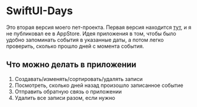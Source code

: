 # SwiftUI-Days
Это вторая версия моего пет-проекта.
Первая версия находится [тут](https://github.com/easydev991/Days), и я не публиковал ее в AppStore.
Идея приложения в том, чтобы было удобно запоминать события в указанные даты, а потом легко проверить, сколько прошло дней с момента события.

## Что можно делать в приложении
1. Создавать/изменять/сортировать/удалять записи
2. Посмотреть, сколько дней назад произошло записанное событие
3. Отправить обратную связь о приложении
4. Удалить все записи разом, если нужно
